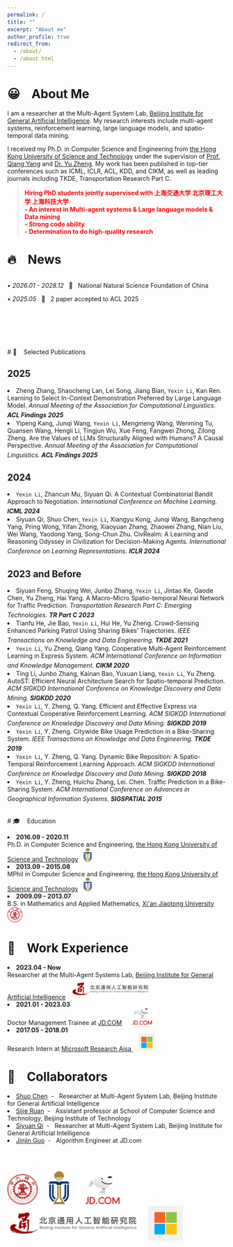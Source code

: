 ```yaml
---
permalink: /
title: ""
excerpt: "About me"
author_profile: true
redirect_from: 
  - /about/
  - /about.html
---
```


# 😀 &nbsp;&nbsp; About Me
I am a researcher at the Multi-Agent System Lab, <a href="https://www.bigai.ai/">Beijing Institute for General Artificial Intelligence</a>. My research interests include multi-agent systems, reinforcement learning, large language models, and spatio-temporal data mining.

I received my Ph.D. in Computer Science and Engineering from <a href="https://hkust.edu.hk/">the Hong Kong University of Science and Technology</a> under the supervision of <a href="https://www.polyu.edu.hk/dsai/docdrive/personal/yangqiang.html">Prof. Qiang Yang</a>
and <a href="http://urban-computing.com/yuzheng">Dr. Yu Zheng</a>. My work has been published in top-tier conferences such as ICML, ICLR, ACL, KDD, and CIKM, as well as leading journals including TKDE, Transportation Research Part C.


>  <span style="color: red; font-weight: bold;">**Hiring PhD students jointly supervised with 上海交通大学 北京理工大学 上海科技大学 <br> - An interest in Multi-agent systems & Large language models & Data mining <br> - Strong code ability <br> - Determination to do high-quality research**</span>



# 🔥 &nbsp;&nbsp; News
<div style="height: 150px; overflow-y: scroll;">
  <div styple="padding-left: 1em;">
    <p>• <em>2026.01 - 2028.12</em> &nbsp; 🎉 &nbsp; National Natural Science Foundation of China</p>
  </div>
  <div styple="padding-left: 1em;">
    <p>• <em>2025.05</em> &nbsp; 🎉 &nbsp; 2 paper accepted to ACL 2025</p>
  </div>
</div>



<br>
# 📝 &nbsp;&nbsp; Selected Publications

## 2025
<ul style="padding-left: 0; margin-left: 0; list-style-position: inside;">
  <li style="padding-left: 0; margin-left: 0;">
    Zheng Zhang, Shaocheng Lan, Lei Song, Jiang Bian, <code>Yexin Li</code>, Kan Ren. Learning to Select In-Context Demonstration Preferred by Large Language Model. <i>Annual Meeting of the Association for Computational Linguistics. <b> ACL Findings 2025 </b></i> &nbsp;&nbsp; <a href="https://arxiv.org/pdf/2505.19966"><i style="font-size: 20px;" class="fa fa-file-pdf"></i></a>
  </li>

  <li style="padding-left: 0; margin-left: 0;">
    Yipeng Kang, Junqi Wang, <code>Yexin Li</code>, Mengmeng Wang, Wenming Tu, Quansen Wang, Hengli Li, Tingjun Wu, Xue Feng, Fangwei Zhong, Zilong Zheng. Are the Values of LLMs Structurally Aligned with Humans? A Causal Perspective. <i>Annual Meeting of the Association for Computational Linguistics. <b> ACL Findings 2025 </b></i> &nbsp;&nbsp; <a href="https://arxiv.org/pdf/2501.00581"><i style="font-size: 20px;" class="fa fa-file-pdf"></i></a>
  </li>
</ul>

## 2024
<ul style="padding-left: 0; margin-left: 0; list-style-position: inside;">
  <li style="padding-left: 0; margin-left: 0;">
    <code>Yexin Li</code>, Zhancun Mu, Siyuan Qi. A Contextual Combinatorial Bandit Approach to Negotiation. <i>International Conference on Machine Learning. <b> ICML 2024 </b></i> &nbsp;&nbsp; <a href="https://arxiv.org/pdf/2407.00567"><i style="font-size: 20px;" class="fa fa-file-pdf"></i></a>
  </li>

  <li style="padding-left: 0; margin-left: 0;">
    Siyuan Qi, Shuo Chen, <code>Yexin Li</code>, Xiangyu Kong, Junqi Wang, Bangcheng Yang, Pring Wong, Yifan Zhong, Xiaoyuan Zhang, Zhaowei Zhang, Nian Liu, Wei Wang, Yaodong Yang, Song-Chun Zhu. CivRealm: A Learning and Reasoning Odyssey in Civilization for Decision-Making Agents. <i>International Conference on Learning Representations. <b> ICLR 2024 </b></i> &nbsp;&nbsp; <a href="https://arxiv.org/pdf/2401.10568"><i style="font-size: 20px;" class="fa fa-file-pdf"></i></a>
  </li>
</ul>

## 2023 and Before
<ul style="padding-left: 0; margin-left: 0; list-style-position: inside;">
  <li style="padding-left: 0; margin-left: 0;">
    Siyuan Feng, Shuqing Wei, Junbo Zhang, <code>Yexin Li</code>, Jintao Ke, Gaode Chen, Yu Zheng, Hai Yang. A Macro–Micro Spatio-temporal Neural Network for Traffic Prediction. <i>Transportation Research Part C: Emerging Technologies. <b> TR Part C 2023 </b></i> &nbsp;&nbsp; <a href="https://www.zhangjunbo.org/pdf/2023_TRC_MMSTNet.pdf"><i style="font-size: 20px;" class="fa fa-file-pdf"></i></a>
  </li>

  <li style="padding-left: 0; margin-left: 0;">
    Tianfu He, Jie Bao, <code>Yexin Li</code>, Hui He, Yu Zheng. Crowd-Sensing Enhanced Parking Patrol Using Sharing Bikes’ Trajectories. <i>IEEE Transactions on Knowledge and Data Engineering. <b> TKDE 2021 </b></i> &nbsp;&nbsp; <a href="http://urban-computing.com/pdf/TKDE_ParingPatrol.pdf"><i style="font-size: 20px;" class="fa fa-file-pdf"></i></a>
  </li>

  <li style="padding-left: 0; margin-left: 0;">
    <code>Yexin Li</code>, Yu Zheng, Qiang Yang. Cooperative Multi-Agent Reinforcement Learning in Express System. <i>ACM International Conference on Information and Knowledge Management. <b> CIKM 2020 </b></i> &nbsp;&nbsp; <a href="http://iris.kangry.net/pdf/cikm_Cooperative_20.pdf"><i style="font-size: 20px;" class="fa fa-file-pdf"></i></a>
  </li>

  <li style="padding-left: 0; margin-left: 0;">
    Ting Li, Junbo Zhang, Kainan Bao, Yuxuan Liang, <code>Yexin Li</code>, Yu Zheng. AutoST: Efficient Neural Architecture Search for Spatio-temporal Prediction. <i>ACM SIGKDD International Conference on Knowledge Discovery and Data Mining. <b> SIGKDD 2020 </b></i> &nbsp;&nbsp; <a href="https://www.zhangjunbo.org/pdf/2020_KDD_AutoST.pdf"><i style="font-size: 20px;" class="fa fa-file-pdf"></i></a>
  </li>

  <li style="padding-left: 0; margin-left: 0;">
    <code>Yexin Li</code>, Y. Zheng, Q. Yang. Efficient and Effective Express via Contextual Cooperative Reinforcement Learning. <i>ACM SIGKDD International Conference on Knowledge Discovery and Data Mining. <b> SIGKDD 2019 </b></i> &nbsp;&nbsp; <a href="http://iris.kangry.net/pdf/yexinKDD2019.pdf"><i style="font-size: 20px;" class="fa fa-file-pdf"></i></a>
  </li>

  <li style="padding-left: 0; margin-left: 0;">
    <code>Yexin Li</code>, Y. Zheng. Citywide Bike Usage Prediction in a Bike-Sharing System. <i>IEEE Transactions on Knowledge and Data Engineering. <b> TKDE 2019 </b></i> &nbsp;&nbsp; <a href="http://urban-computing.com/pdf/TKDE2019LiZheng.pdf"><i style="font-size: 20px;" class="fa fa-file-pdf"></i></a>
  </li>

  <li style="padding-left: 0; margin-left: 0;">
    <code>Yexin Li</code>, Y. Zheng, Q. Yang. Dynamic Bike Reposition: A Spatio-Temporal Reinforcement Learning Approach. <i>ACM SIGKDD International Conference on Knowledge Discovery and Data Mining. <b> SIGKDD 2018 </b></i> &nbsp;&nbsp; <a href="http://urban-computing.com/pdf/KDD2018dynamic-bike-reposition.pdf"><i style="font-size: 20px;" class="fa fa-file-pdf"></i></a>
  </li>

  <li style="padding-left: 0; margin-left: 0;">
    <code>Yexin Li</code>, Y. Zheng, Huichu Zhang, Lei. Chen. Traffic Prediction in a Bike-Sharing System. <i>ACM International Conference on Advances in Geographical Information Systems. <b>SIGSPATIAL 2015 </b></i> &nbsp;&nbsp; <a href="https://www.microsoft.com/en-us/research/wp-content/uploads/2016/02/traffic20prediction20in20a20bike20sharing20system.pdf"><i style="font-size: 20px;" class="fa fa-file-pdf"></i></a>
  </li>
</ul>


<br>
# 🎓 &nbsp;&nbsp; Education
<ul style="padding-left: 0; margin-left: 0; list-style-position: inside;">
  <li style="padding-left: 0; margin-left: 0;">
    <b>2016.09 - 2020.11</b> <br> Ph.D. in Computer Science and Engineering, <a href="https://hkust.edu.hk/">the Hong Kong University of Science and Technology</a> &nbsp; <img class="svg" src="/images/hkust_logo.png" width="20pt"><br>
  </li>
  <li style="padding-left: 0; margin-left: 0;">
    <b>2013.09 - 2015.08</b> <br> MPhil in Computer Science and Engineering, <a href="https://hkust.edu.hk/">the Hong Kong University of Science and Technology</a> &nbsp; <img class="svg" src="/images/hkust_logo.png" width="20pt"><br>
  </li>
  <li style="padding-left: 0; margin-left: 0;">
    <b>2009.09 - 2013.07</b> <br> B.S. in Mathematics and Applied Mathematics, <a href="http://en.xjtu.edu.cn/">Xi'an Jiaotong University</a> &nbsp; <img class="svg" src="/images/XJTU.png" width="35pt"> 
  </li>
</ul>




# 💼 &nbsp;&nbsp; Work Experience
<ul style="padding-left: 0; margin-left: 0; list-style-position: inside;">
  <li style="padding-left: 0; margin-left: 0;">
    <b>2023.04 - Now</b> <br> Researcher at the Multi-Agent Systems Lab, <a href="https://www.bigai.ai/">Beijing Institute for General Artificial Intelligence</a> &nbsp; <img class="svg" src="/images/BIGAI.png" width="180pt"> <br>
  </li>
  <li style="padding-left: 0; margin-left: 0;">
    <b>2021.01 - 2023.03</b> <br> Doctor Management Trainee at <a href="https://www.jd.com">JD.COM</a> &nbsp; <img class="svg" src="/images/JD_COM.png" width="70pt"> <br>
  </li>
  <li style="padding-left: 0; margin-left: 0;">
    <b>2017.05 - 2018.01</b> <br> Research Intern at <a href="https://www.microsoft.com/en-us/research/lab/microsoft-research-asia-zh-cn/">Microsoft Research Aisa </a> &nbsp;&nbsp; <img class="svg" src="/images/MSRA.png" width="40pt">
  </li>
</ul>




# 🤝 &nbsp;&nbsp; Collaborators
<ul style="padding-left: 0; margin-left: 0; list-style-position: inside;">
  <li style="padding-left: 0; margin-left: 0;">
    <a href="https://scholar.google.com/citations?hl=zh-CN&user=xQuRTBQAAAAJ&view_op=list_works&sortby=pubdate">Shuo Chen</a> &nbsp;- &nbsp; Researcher at Multi-Agent System Lab, Beijing Institute for General Artificial Intelligence
  </li>
  <li style="padding-left: 0; margin-left: 0;">
    <a href="https://siyuanqi.github.io/">Sijie Ruan</a> &nbsp;- &nbsp; Assistant professor at School of Computer Science and Technology, Beijing Institute of Technology
  </li>
  <li style="padding-left: 0; margin-left: 0;">
    <a href="https://siyuanqi.github.io/">Siyuan Qi</a> &nbsp;- &nbsp; Researcher at Multi-Agent System Lab, Beijing Institute for General Artificial Intelligence
  </li>
  <li style="padding-left: 0; margin-left: 0;">
    <a href="https://openreview.net/profile?id=~JINJIN_GUO2">Jinjin Guo</a> &nbsp;- &nbsp; Algorithm Engineer at JD.com
  </li>
</ul>
<br><br>



<img class="svg" src="/images/XJTU.png" width="70pt"> &nbsp;&nbsp;&nbsp;&nbsp; <img class="svg" src="/images/hkust_logo.png" width="50pt"> &nbsp;&nbsp; <img class="svg" src="/images/JD_COM.png" width="120pt"> &nbsp;&nbsp; <img class="svg" src="/images/BIGAI.png" width="300pt"> &nbsp;&nbsp;&nbsp;&nbsp; <img class="svg" src="/images/MSRA.png" width="80pt">